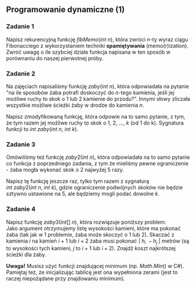 ## Programowanie dynamiczne (1)

### Zadanie 1

Napisz rekurencyjną funkcję $fibMemo(int \ n)$, która zwróci $n$-ty wyraz ciągu Fibonacciego z wykorzystaniem techniki **spamiętywania** (memo(r)ization). Zwróć uwagę o ile szybciej działa funkcja napisana w ten sposób w porównaniu do naszej pierwotnej próby.

### Zadanie 2

Na zajęciach napisaliśmy funkcję $zaby(int \ n)$, która odpowiadała na pytanie "na ile sposobów żaba potrafi doskoczyć do $n$-tego kamienia, jeśli jej możliwe ruchy to skok o 1 lub 2 kamienie do przodu?". Innymi słowy zliczała wszystkie możliwe ścieżki żaby w drodze do kamienia $n$.

Napisz zmodyfikowaną funkcję, która odpowie na to samo pytanie, z tym, że tym razem jej możliwe ruchy to skok o $1, \ 2, \ ..., \ k$ (od 1 do k). Sygnatura funkcji to $int \ zaby(int \ n, \ int \ k)$.

### Zadanie 3

Omówiliśmy też funkcję $zaby2(int \ n)$, która odpowiadała na to samo pytanie co funkcja z poprzedniego zadania, z tym że mieliśmy pewne ograniczenie - żaba mogła wykonać skok o $2$ najwyżej $5$ razy. 

Napisz tę funkcję jeszcze raz, tylko tym razem z sygnaturą $int \ zaby2(int \ n, \ int \ k)$, gdzie ograniczenie podwójnych skoków nie będzie sztywno ustawione na $5$, ale będziemy mogli podać dowolne $k$.

### Zadanie 4

Napisz funkcję $zaby3(int[] \ n)$, która rozwiązuje poniższy problem:<br>
Jako argument otrzymujemy listę wysokości kamieni, które ma pokonać żaba (tak jak w 1 problemie, żaba może skoczyć o 1 lub 2). Skaczać z kamienia $i$ na kamień $i+1$ lub $i+2$ żaba musi pokonać $| \ h_i \ - h_j \ |$ metrów (są to wysokości tych kamieni, $j$ to $i+1$ lub $i+2$). Znajdź koszt najkrótszej ścieżki dla żaby.

**Uwaga!** Musisz użyć funkcji znajdującej minimum (np. $Math.Min()$ w C#). Pamiętaj też, że inicjalizując tablicę jest ona wypełniona zerami (jest to raczej niepożądane przy znajdowaniu minimum).